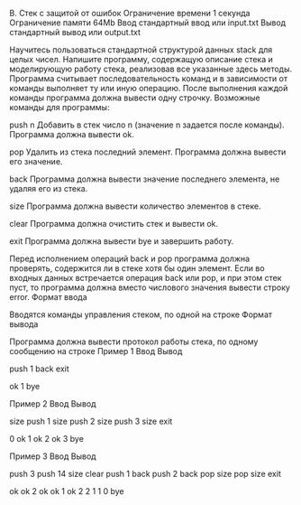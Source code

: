 
B. Стек с защитой от ошибок
Ограничение времени 	1 секунда
Ограничение памяти 	64Mb
Ввод 	стандартный ввод или input.txt
Вывод 	стандартный вывод или output.txt

Научитесь пользоваться стандартной структурой данных stack для целых чисел. Напишите программу, содержащую описание стека и моделирующую работу стека, реализовав все указанные здесь методы. Программа считывает последовательность команд и в зависимости от команды выполняет ту или иную операцию. После выполнения каждой команды программа должна вывести одну строчку. Возможные команды для программы:

push n
Добавить в стек число n (значение n задается после команды). Программа должна вывести ok.

pop
Удалить из стека последний элемент. Программа должна вывести его значение.

back
Программа должна вывести значение последнего элемента, не удаляя его из стека.

size
Программа должна вывести количество элементов в стеке.

clear
Программа должна очистить стек и вывести ok.

exit
Программа должна вывести bye и завершить работу.

Перед исполнением операций back и pop программа должна проверять, содержится ли в стеке хотя бы один элемент. Если во входных данных встречается операция back или pop, и при этом стек пуст, то программа должна вместо числового значения вывести строку error.
Формат ввода

Вводятся команды управления стеком, по одной на строке
Формат вывода

Программа должна вывести протокол работы стека, по одному сообщению на строке
Пример 1
Ввод
Вывод

push 1
back
exit

	

ok
1
bye

Пример 2
Ввод
Вывод

size
push 1
size
push 2
size
push 3
size
exit

	

0
ok
1
ok
2
ok
3
bye

Пример 3
Ввод
Вывод

push 3
push 14
size
clear
push 1
back
push 2
back
pop
size
pop
size
exit

	

ok
ok
2
ok
ok
1
ok
2
2
1
1
0
bye
